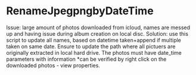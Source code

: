 # RenameJpegpngbyDateTime
Issue: large amount of photos downloaded from icloud, names are messed up and having issue during album creation on local disc.  Solution: use this script to update all names, based on datetime taken+append if multiple taken on same date.
Ensure to update the path where all pictuers are originally extracted in local hard drive. The photos must have date_time parameters with information *can be verified by right click on the downloaded photos - view properties.
